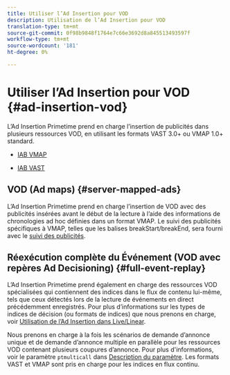 ```yaml
---
title: Utiliser l’Ad Insertion pour VOD
description: Utilisation de l’Ad Insertion pour VOD
translation-type: tm+mt
source-git-commit: 0f98b9848f1764e7c66e3692d8a845513493597f
workflow-type: tm+mt
source-wordcount: '181'
ht-degree: 0%

---
```



# Utiliser l’Ad Insertion pour VOD {#ad-insertion-vod}

L’Ad Insertion Primetime prend en charge l’insertion de publicités dans plusieurs ressources VOD, en utilisant les formats VAST 3.0+ ou VMAP 1.0+ standard.

* [IAB VMAP](https://www.iab.com/wp-content/uploads/2015/06/VMAPv1_0.pdf)

* [IAB VAST](https://www.iab.com/wp-content/uploads/2015/06/VASTv3_0.pdf)

## VOD (Ad maps) {#server-mapped-ads}

L’Ad Insertion Primetime prend en charge l’insertion de VOD avec des publicités insérées avant le début de la lecture à l’aide des informations de chronologies ad hoc définies dans un format VMAP.  Le suivi des publicités spécifiques à VMAP, telles que les balises breakStart/breakEnd, sera fourni avec le [suivi des publicités](set-up-ad-tracking.md).

## Réexécution complète du Événement (VOD avec repères Ad Decisioning) {#full-event-replay}

L’Ad Insertion Primetime prend également en charge des ressources VOD spécialisées qui contiennent des indices dans le flux de contenu lui-même, tels que ceux détectés lors de la lecture de événements en direct précédemment enregistrés. Pour plus d’informations sur les types de indices de décision (ou formats de indices) que nous prenons en charge, voir [Utilisation de l’Ad Insertion dans Live/Linear](ad-insertion-live-linear-stream.md).

Nous prenons en charge à la fois les scénarios de demande d’annonce unique et de demande d’annonce multiple en parallèle pour les ressources VOD contenant plusieurs coupures d’annonce. Pour plus d&#39;informations, voir le paramètre `ptmulticall` dans [Description du paramètre](/help/primetime-ad-insertion/technical-reference/bootstrap-api.md). Les formats VAST et VMAP sont pris en charge pour les indices en flux continu.
